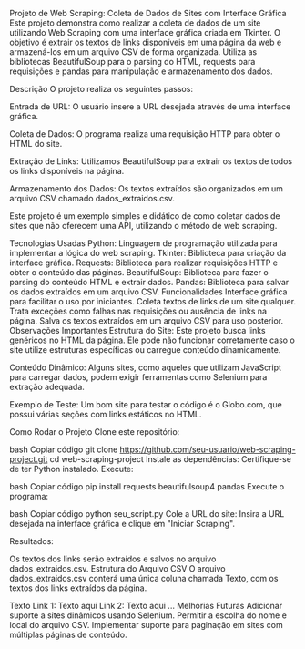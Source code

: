 Projeto de Web Scraping: Coleta de Dados de Sites com Interface Gráfica
Este projeto demonstra como realizar a coleta de dados de um site utilizando Web Scraping com uma interface gráfica criada em Tkinter. O objetivo é extrair os textos de links disponíveis em uma página da web e armazená-los em um arquivo CSV de forma organizada. Utiliza as bibliotecas BeautifulSoup para o parsing do HTML, requests para requisições e pandas para manipulação e armazenamento dos dados.

Descrição
O projeto realiza os seguintes passos:

Entrada de URL: O usuário insere a URL desejada através de uma interface gráfica.

Coleta de Dados: O programa realiza uma requisição HTTP para obter o HTML do site.

Extração de Links: Utilizamos BeautifulSoup para extrair os textos de todos os links disponíveis na página.

Armazenamento dos Dados: Os textos extraídos são organizados em um arquivo CSV chamado dados_extraidos.csv.

Este projeto é um exemplo simples e didático de como coletar dados de sites que não oferecem uma API, utilizando o método de web scraping.

Tecnologias Usadas
Python: Linguagem de programação utilizada para implementar a lógica do web scraping.
Tkinter: Biblioteca para criação da interface gráfica.
Requests: Biblioteca para realizar requisições HTTP e obter o conteúdo das páginas.
BeautifulSoup: Biblioteca para fazer o parsing do conteúdo HTML e extrair dados.
Pandas: Biblioteca para salvar os dados extraídos em um arquivo CSV.
Funcionalidades
Interface gráfica para facilitar o uso por iniciantes.
Coleta textos de links de um site qualquer.
Trata exceções como falhas nas requisições ou ausência de links na página.
Salva os textos extraídos em um arquivo CSV para uso posterior.
Observações Importantes
Estrutura do Site: Este projeto busca links genéricos no HTML da página. Ele pode não funcionar corretamente caso o site utilize estruturas específicas ou carregue conteúdo dinamicamente.

Conteúdo Dinâmico: Alguns sites, como aqueles que utilizam JavaScript para carregar dados, podem exigir ferramentas como Selenium para extração adequada.

Exemplo de Teste: Um bom site para testar o código é o Globo.com, que possui várias seções com links estáticos no HTML.

Como Rodar o Projeto
Clone este repositório:

bash
Copiar código
git clone https://github.com/seu-usuario/web-scraping-project.git
cd web-scraping-project
Instale as dependências: Certifique-se de ter Python instalado. Execute:

bash
Copiar código
pip install requests beautifulsoup4 pandas
Execute o programa:

bash
Copiar código
python seu_script.py
Cole a URL do site: Insira a URL desejada na interface gráfica e clique em "Iniciar Scraping".

Resultados:

Os textos dos links serão extraídos e salvos no arquivo dados_extraidos.csv.
Estrutura do Arquivo CSV
O arquivo dados_extraidos.csv conterá uma única coluna chamada Texto, com os textos dos links extraídos da página.

Texto
Link 1: Texto aqui
Link 2: Texto aqui
...
Melhorias Futuras
Adicionar suporte a sites dinâmicos usando Selenium.
Permitir a escolha do nome e local do arquivo CSV.
Implementar suporte para paginação em sites com múltiplas páginas de conteúdo.

